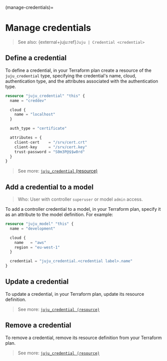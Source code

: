 (manage-credentials)=
# Manage credentials

> See also: {external+juju:ref}`Juju | Credential <credential>`


## Define a credential

To define a credential, in your Terraform plan create a resource of the `juju_credential` type, specifying the credential's name, cloud, authentication type, and the attributes associated with the authentication type.


```terraform
resource "juju_credential" "this" {
  name = "creddev"

  cloud {
    name = "localhost"
  }

  auth_type = "certificate"

  attributes = {
    client-cert    = "/srv/cert.crt"
    client-key     = "/srv/cert.key"
    trust-password = "S0m3P@$$w0rd"
  }
}
```

> See more: [`juju_credential` (resource)](../reference/terraform-provider/resources/credential)

## Add a credential to a model
> Who: User with controller `superuser` or model `admin` access.


To add a controller credential to a model, in your Terraform plan, specify it as an attribute to the model definition. For example:

```terraform
resource "juju_model" "this" {
  name = "development"

  cloud {
    name   = "aws"
    region = "eu-west-1"
  }

  credential = "juju_credential.<credential label>.name"
}
```


## Update a credential

To update a credential, in your Terraform plan, update its resource definition.

> See more: [`juju_credential (resource)`](../reference/terraform-provider/resources/credential)

## Remove a credential

To remove a credential, remove its resource definition from your Terraform plan.

> See more: [`juju_credential (resource)`](../reference/terraform-provider/resources/credential)

